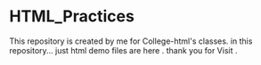 # HTML_Practices
This repository is created by me for College-html's classes.
in this repository... just html demo files are here .
thank you for Visit .
